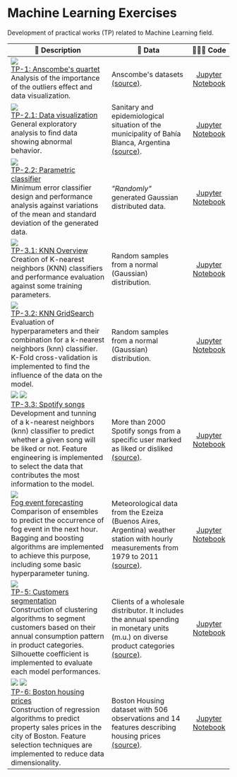 # Machine Learning Exercises

Development of practical works (TP) related to Machine Learning field.

| 💬 **Description** | 📁 **Data** | 👨🏻‍💻 **Code** |
|--|--|:--:|
|[![](https://img.shields.io/badge/data_analysis-026AA7?style=flat)](#)<br>[TP-1: Anscombe's quartet](https://github.com/Alejandro-ZZ/Machine-Learning-UNS/tree/master/TP-1#tp-1-anscombes-quartet)<br>Analysis of the importance of the outliers effect and data visualization.| Anscombe's datasets [(source)](https://en.wikipedia.org/wiki/Anscombe%27s_quartet).| [Jupyter Notebook](https://github.com/Alejandro-ZZ/Machine-Learning-UNS/blob/master/TP-1/1_Anscombe_quartet.ipynb)|
|[![](https://img.shields.io/badge/data_analysis-026AA7?style=flat)](#)<br>[TP-2.1: Data visualization](https://github.com/Alejandro-ZZ/Machine-Learning-UNS/tree/master/TP-2#exploratory-analysis)<br>General exploratory analysis to find data showing abnormal behavior.| Sanitary and epidemiological situation of the municipality of Bahía Blanca, Argentina [(source)](https://datos.bahia.gob.ar/dataset?groups=covid19).| [Jupyter Notebook](https://github.com/Alejandro-ZZ/Machine-Learning-UNS/blob/master/TP-2/2_1_Exploratory_analysis.ipynb)|
|[![](https://img.shields.io/badge/classification-238636?style=flat)](#)<br>[TP-2.2: Parametric classifier](https://github.com/Alejandro-ZZ/Machine-Learning-UNS/tree/master/TP-2#parametric-classifiers)<br>Minimum error classifier design and performance analysis against variations of the mean and standard deviation of the generated data.| *"Randomly"* generated Gaussian distributed data.| [Jupyter Notebook](https://github.com/Alejandro-ZZ/Machine-Learning-UNS/blob/master/TP-2/2_2_Least_error_classifier.ipynb)|
|[![](https://img.shields.io/badge/classification-238636?style=flat)](#)<br>[TP-3.1: KNN Overview](https://github.com/Alejandro-ZZ/Machine-Learning-UNS/blob/master/TP-3/readme.md#knn-overview)<br>Creation of K-nearest neighbors (KNN) classifiers and performance evaluation against some training parameters.| Random samples from a normal (Gaussian) distribution.| [Jupyter Notebook](https://github.com/Alejandro-ZZ/Machine-Learning-UNS/blob/master/TP-3/3_1_KNN_Overview.ipynb)|
|[![](https://img.shields.io/badge/classification-238636?style=flat)](#)<br>[TP-3.2: KNN GridSearch](https://github.com/Alejandro-ZZ/Machine-Learning-UNS/blob/master/TP-3/readme.md#knn-gridsearch)<br>Evaluation of hyperparameters and their combination for a k-nearest neighbors (knn) classifier. K-Fold cross-validation is implemented to find the influence of the data on the model.| Random samples from a normal (Gaussian) distribution.| [Jupyter Notebook](https://github.com/Alejandro-ZZ/Machine-Learning-UNS/blob/master/TP-3/3_2_KNN_GridSearch.ipynb)|
|[![](https://img.shields.io/badge/classification-238636?style=flat)](#) [![](https://img.shields.io/badge/dimensionality_reduction-9e00b5?style=flat)](#)<br>[TP-3.3: Spotify songs](https://github.com/Alejandro-ZZ/Machine-Learning-UNS/blob/master/TP-3/readme.md#spotify-songs)<br>Development and tunning of a k-nearest neighbors (knn) classifier to predict whether a given song will be liked or not. Feature engineering is implemented to select the data that contributes the most information to the model.| More than 2000 Spotify songs from a specific user marked as liked or disliked [(source)](https://raw.githubusercontent.com/emmanueliarussi/DataScienceCapstone/master/3_MidtermProjects/ProjectBOM/data/attributes_spotify.csv).| [Jupyter Notebook](https://github.com/Alejandro-ZZ/Machine-Learning-UNS/blob/master/TP-3/3_3_Spotify_songs.ipynb)|
|[![](https://img.shields.io/badge/classification-238636?style=flat)](#)<br>[Fog event forecasting](https://github.com/Alejandro-ZZ/Machine-Learning/blob/master/TP-3/readme.md#fog-event-forecasting)<br>Comparison of ensembles to predict the occurrence of fog event in the next hour. Bagging and boosting algorithms are implemented to achieve this purpose, including some basic hyperparameter tuning.| Meteorological data from the Ezeiza (Buenos Aires, Argentina) weather station with hourly measurements from 1979 to 2011 [(source)](https://www.tutiempo.net/clima/ws-875760.html).| [Jupyter Notebook](https://github.com/Alejandro-ZZ/Machine-Learning/blob/master/TP-3/Fog_event_forecasting.ipynb)|
|[![](https://img.shields.io/badge/clustering-F67F00?style=flat)](#)<br>[TP-5: Customers segmentation](https://github.com/Alejandro-ZZ/Machine-Learning-UNS/tree/master/TP-5#customer-segmentation)<br>Construction of clustering algorithms to segment customers based on their annual consumption pattern in product categories. Silhouette coefficient is implemented to evaluate each model performances.| Clients of a wholesale distributor. It includes the annual spending in monetary units (m.u.) on diverse product categories [(source)](https://archive.ics.uci.edu/dataset/292/wholesale+customers).| [Jupyter Notebook](https://github.com/Alejandro-ZZ/Machine-Learning-UNS/blob/master/TP-5/5_Clustering_customer_segmentation.ipynb)|
|[![](https://img.shields.io/badge/regression-cc1717?style=flat)](#) [![](https://img.shields.io/badge/dimensionality_reduction-9e00b5?style=flat)](#)<br>[TP-6: Boston housing prices](https://github.com/Alejandro-ZZ/Machine-Learning-UNS/tree/master/TP-6#regressors-boston-housing)<br>Construction of regression algorithms to predict property sales prices in the city of Boston. Feature selection techniques are implemented to reduce data dimensionality.| Boston Housing dataset with 506 observations and 14 features describing housing prices [(source)](https://archive.ics.uci.edu/dataset/292/wholesale+customers).| [Jupyter Notebook](https://github.com/Alejandro-ZZ/Machine-Learning-UNS/blob/master/TP-6/6_Regressors_Boston_Housing.ipynb)|
